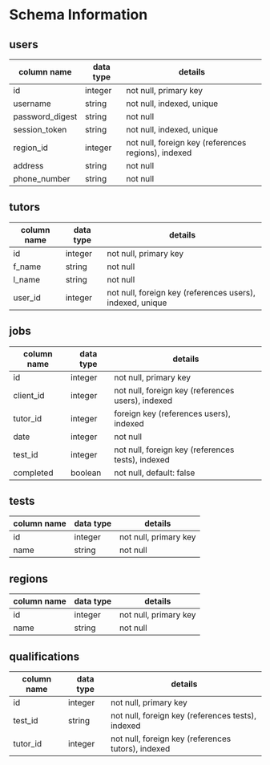 # Schema Information

## users
column name     | data type | details
----------------|-----------|-----------------------
id              | integer   | not null, primary key
username        | string    | not null, indexed, unique
password_digest | string    | not null
session_token   | string    | not null, indexed, unique
region_id       | integer   | not null, foreign key (references regions), indexed
address         | string    | not null
phone_number    | string    | not null

## tutors
column name     | data type | details
----------------|-----------|-----------------------
id              | integer   | not null, primary key
f_name          | string    | not null
l_name          | string    | not null
user_id         | integer   | not null, foreign key (references users), indexed, unique

## jobs
column name | data type | details
------------|-----------|-----------------------
id          | integer   | not null, primary key
client_id   | integer   | not null, foreign key (references users), indexed
tutor_id    | integer   | foreign key (references users), indexed
date        | integer   | not null
test_id     | integer   | not null, foreign key (references tests), indexed
completed   | boolean   | not null, default: false

## tests
column name | data type | details
------------|-----------|-----------------------
id          | integer   | not null, primary key
name        | string    | not null

## regions
column name | data type | details
------------|-----------|-----------------------
id          | integer   | not null, primary key
name        | string    | not null


## qualifications
column name | data type | details
------------|-----------|-----------------------
id          | integer   | not null, primary key
test_id     | string    | not null, foreign key (references tests), indexed
tutor_id    | integer   | not null, foreign key (references tutors), indexed
